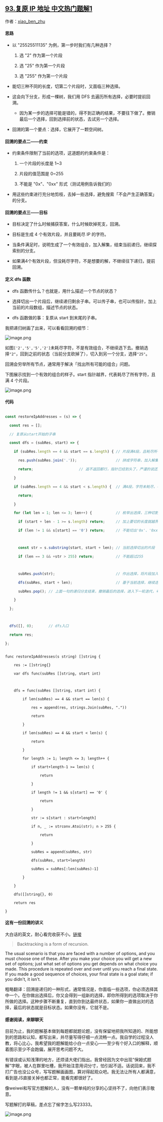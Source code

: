 ## [93.复原 IP 地址 中文热门题解1](https://leetcode.cn/problems/restore-ip-addresses/solutions/100000/shou-hua-tu-jie-huan-yuan-dfs-hui-su-de-xi-jie-by-)

作者：[xiao_ben_zhu](https://leetcode.cn/u/xiao_ben_zhu)
#### 思路
- 以 "25525511135" 为例，第一步时我们有几种选择？
    1. 选 "2" 作为第一个片段
    2. 选 "25" 作为第一个片段
    3. 选 "255" 作为第一个片段
- 能切三种不同的长度，切第二个片段时，又面临三种选择。
- 这会向下分支，形成一棵树，我们用 DFS 去遍历所有选择，必要时提前回溯。
  - 因为某一步的选择可能是错的，得不到正确的结果，不要往下做了。撤销最后一个选择，回到选择前的状态，去试另一个选择。
- 回溯的第一个要点：选择，它展开了一颗空间树。
#### 回溯的要点二——约束
- 约束条件限制了当前的选项，这道题的约束条件是：
    1. 一个片段的长度是 1~3
    2. 片段的值范围是 0~255
    3. 不能是 "0x"、"0xx" 形式（测试用例告诉我们的）
- 用这些约束进行充分地剪枝，去掉一些选择，避免搜索「不会产生正确答案」的分支。
#### 回溯的要点三——目标
- 目标决定了什么时候捕获答案，什么时候砍掉死支，回溯。
- 目标是生成 4 个有效片段，并且要耗尽 IP 的字符。
- 当条件满足时，说明生成了一个有效组合，加入解集，结束当前递归，继续探索别的分支。
- 如果满4个有效片段，但没耗尽字符，不是想要的解，不继续往下递归，提前回溯。

#### 定义 dfs 函数
- dfs 函数传什么？也就是，用什么描述一个节点的状态？
- 选择切出一个片段后，继续递归剩余子串。可以传子串，也可以传指针，加上当前的片段数组，描述节点的状态。
- dfs 函数做的事：复原从 start 到末尾的子串。

我把递归树画了出来，可以看看回溯的细节：
![image.png](https://pic.leetcode-cn.com/5276b1631cb1fc47d8d88dd021f1302213291bf05bfdfdc6209370ce9034be83-image.png)

如图`['2','5','5','2']`未耗尽字符，不是有效组合，不继续选下去。撤销选择`"2"`，回到之前的状态（当前分支砍掉了），切入到另一个分支，选择`"25"`。

回溯会穷举所有节点，通常用于解决「找出所有可能的组合」问题。

下图展示找到一个有效的组合的样子。start 指针越界，代表耗尽了所有字符，且满 4 个片段。
![image.png](https://pic.leetcode-cn.com/e3e3a6dac1ecb79da18740f7968a5eedaa80d5a0e0e45463c7096f663748e0fa-image.png)

#### 代码

```js []
const restoreIpAddresses = (s) => { 
  const res = [];
  // 复原从start开始的子串
  const dfs = (subRes, start) => {                 
    if (subRes.length == 4 && start == s.length) { // 片段满4段，且耗尽所有字符
      res.push(subRes.join('.'));                  // 拼成字符串，加入解集
      return;                     // 返不返回都行，指针已经到头了，严谨的说还是返回
    }
    if (subRes.length == 4 && start < s.length) {  // 满4段，字符未耗尽，不用往下选了
      return;
    }
    for (let len = 1; len <= 3; len++) {           // 枚举出选择，三种切割长度
      if (start + len - 1 >= s.length) return;     // 加上要切的长度就越界，不能切这个长度
      if (len != 1 && s[start] == '0') return;     // 不能切出'0x'、'0xx'

      const str = s.substring(start, start + len); // 当前选择切出的片段
      if (len == 3 && +str > 255) return;          // 不能超过255

      subRes.push(str);                            // 作出选择，将片段加入subRes
      dfs(subRes, start + len);                    // 基于当前选择，继续选择，注意更新指针
      subRes.pop(); // 上面一句的递归分支结束，撤销最后的选择，进入下一轮迭代，考察下一个切割长度
    }
  };

  dfs([], 0);       // dfs入口
  return res;
};
```
```golang []
func restoreIpAddresses(s string) []string {
	res := []string{}
	var dfs func(subRes []string, start int)

	dfs = func(subRes []string, start int) {
		if len(subRes) == 4 && start == len(s) {
			res = append(res, strings.Join(subRes, "."))
			return
		}
		if len(subRes) == 4 && start < len(s) {
			return
		}
		for length := 1; length <= 3; length++ {
			if start+length-1 >= len(s) {
				return
			}
			if length != 1 && s[start] == '0' {
				return
			}
			str := s[start : start+length]
			if n, _ := strconv.Atoi(str); n > 255 {
				return
			}
			subRes = append(subRes, str)
			dfs(subRes, start+length)
			subRes = subRes[:len(subRes)-1]
		}
	}
	dfs([]string{}, 0)
	return res
}
```


#### 这有一份回溯的讲义
大白话的英文，耐心看完收获不小。[链接](https://www.cis.upenn.edu/~matuszek/cit594-2012/Pages/backtracking.html)
>Backtracking is a form of recursion.
The usual scenario is that you are faced with a number of options, and you must choose one of these. After you make your choice you will get a new set of options; just what set of options you get depends on what choice you made. This procedure is repeated over and over until you reach a final state. If you made a good sequence of choices, your final state is a goal state; if you didn't, it isn't.
粗略翻译：回溯是递归的一种形式，通常情况是，你面临一些选项，你必须选择其中一个。在你做出选择后，你又会得到一组新的选择，即你所得到的选项取决于你所做的选择。这种步骤不断重复，直到你到达最终状态，如果你一直做出对的选择，最后的状态就是目标状态。如果你没有，它就不是。

#### 感谢阅读，来聊聊天
目前为止，我的题解基本做到每题都就题论题，没有保留地把我所知道的、所能想到的思路和认知，都写出来，并尽量写得仔细一点流畅一点。我自学的过程没人教，将心比心，我希望我的题解能给小白一点安心——至少有个好入口的解释，顺着图示至少不会跑偏，展开思考问题不大。
有错误或认知浅薄的地方，还烦请大佬们指出。我曾经因为文中出现“保姆式题解”字眼，被人在群里吐槽，我开始注意用词分寸，怕引起不适。话说回来，我不打广告也没公众号，写写题解画画图，算对得起观众吧。我无法让所有人都满意，看到是JS直接关掉也都正常，能看完都很好了。
像weiwei和写官方题解的人，没有一颗单纯的分享的心坚持不了，向他们表示敬意。

写题解打的草稿，差点忘了候字怎么写23333。
![image.png](https://pic.leetcode-cn.com/aee1e9ec950c9f5667c2bc8955c40dd076f7605af58c843e9d3edb8ba3ddbcfb-image.png)
